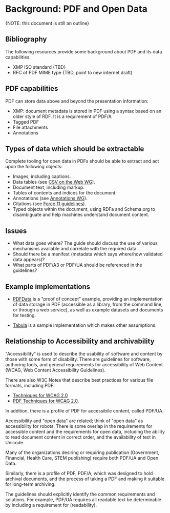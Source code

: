 # Background: PDF and Open Data

{NOTE: this document is still an outline}

## Bibliography

The following resources provide some background about PDF and its data capabilities:
* XMP ISO standard {TBD}
* RFC of PDF MIME type {TBD, point to new internet draft)

## PDF capabilities

PDF can store data above and beyond the presentation information:

* XMP: document metadata is stored in PDF using a syntax based on an older style of RDF. It is a requirement of PDF/A 
* Tagged PDF
* File attachments
* Annotations

## Types of data which should be extractable

Complete tooling for open data in PDFs should be able to extract and act upon the following objects:

* Images, including captions.
* Data tables (see [CSV on the Web WG](https://www.w3.org/2013/csvw/wiki/Main_Page)).
* Document text, including markup.
* Tables of contents and indices for the document.
* Annotations (see [Annotations WG](https://www.w3.org/annotation/)).
* Citations (see [Force 11 guidelines](https://www.force11.org/group/joint-declaration-data-citation-principles-final)).
* Typed objects within the document, using RDFa and Schema.org to disambiguate and help machines understand document content.


## Issues

* What data goes where? The guide should discuss the use of various mechanisms available and correlate with the required data.
* Should there be a manifest (metadata which says where/how validated data appears)?
* What parts of PDF/A3 or PDF/UA should be referenced in the guidelines?

## Example implementations

* [PDFData](https://github.com/Aiybe/PDFData) is a "proof of concept" example, providing an implementation of data storage in PDF (accessible as a library, from the command line, or through a web service), as well as example datasets and documents for testing.

* [Tabula](https://github.com/tabulapdf/tabula) is a  sample implementation which makes other assumptions.

## Relationship to Accessibility and archivability

"Accessibility" is used to describe the usability of software and content by those with some form of disability. There are guidelines for software, authoring tools, and general requirements for accessibility of Web Content (WCAG, Web Content Accessibility Guidelines).



There are also W3C Notes that describe best practices for various file formats, including PDF:
* [Techniques for WCAG 2.0](http://www.w3.org/TR/2014/NOTE-WCAG20-TECHS-20140408/Overview.html)
* [PDF Techniques for WCAG 2.0](https://www.w3.org/TR/2014/NOTE-WCAG20-TECHS-20140408/pdf).


In addition, there is  a profile of PDF for accessibile content, called PDF/UA.

Accessibility and "open data" are related; think of "open data" as accessibility for robots. There is some overlap in the requirements for accessible content and the requirements for open data, including the ability to read document content in correct order, and the availability of text in Unicode.

Many of the organizations desiring or requiring publication (Government, Financial, Health Care, STEM publishing) require both PDF/UA and Open Data. 

Similarly, there is a profile of PDF, PDF/A, which was designed to hold archival documents, and the process of taking a PDF and making it suitable for long-term archiving.

The guidelines should explicitly identify the common requirements and solutions.
For example, PDF/UA requires all readable text be determinable by including a requirement for (readability).
 


